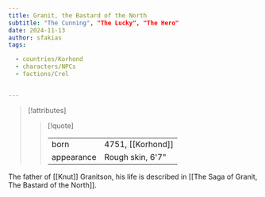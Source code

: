 ```yaml
---
title: Granit, the Bastard of the North
subtitle: "The Cunning", "The Lucky", "The Hero"
date: 2024-11-13
author: sfakias
tags:

  - countries/Korhond
  - characters/NPCs
  - factions/Crel


---
```

> [!attributes]
> 
> > [!quote]
> >
> > | | |
> > | --- | --- |
> > | born | 4751, [[Korhond]] |
> > | appearance | Rough skin, 6'7" |

The father of [[Knut]] Granitson, his life is described in [[The Saga of Granit, The Bastard of the North]].